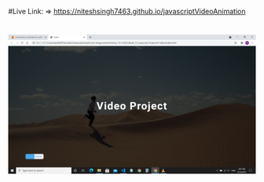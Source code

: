 #Live Link: 
=> https://niteshsingh7463.github.io/javascriptVideoAnimation
#
![alt text](./Screenshot.png)
